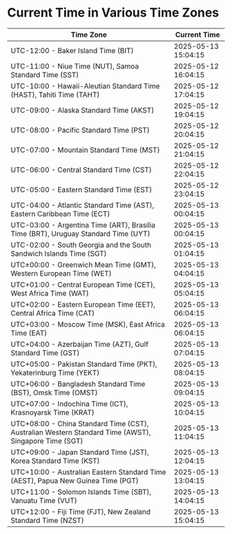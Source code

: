 # Current Time in Various Time Zones

| Time Zone | Current Time |
|-----------|--------------|
| UTC-12:00 - Baker Island Time (BIT) | 2025-05-13 15:04:15 |
| UTC-11:00 - Niue Time (NUT), Samoa Standard Time (SST) | 2025-05-12 16:04:15 |
| UTC-10:00 - Hawaii-Aleutian Standard Time (HAST), Tahiti Time (TAHT) | 2025-05-12 17:04:15 |
| UTC-09:00 - Alaska Standard Time (AKST) | 2025-05-12 19:04:15 |
| UTC-08:00 - Pacific Standard Time (PST) | 2025-05-12 20:04:15 |
| UTC-07:00 - Mountain Standard Time (MST) | 2025-05-12 21:04:15 |
| UTC-06:00 - Central Standard Time (CST) | 2025-05-12 22:04:15 |
| UTC-05:00 - Eastern Standard Time (EST) | 2025-05-12 23:04:15 |
| UTC-04:00 - Atlantic Standard Time (AST), Eastern Caribbean Time (ECT) | 2025-05-13 00:04:15 |
| UTC-03:00 - Argentina Time (ART), Brasília Time (BRT), Uruguay Standard Time (UYT) | 2025-05-13 00:04:15 |
| UTC-02:00 - South Georgia and the South Sandwich Islands Time (SGT) | 2025-05-13 01:04:15 |
| UTC±00:00 - Greenwich Mean Time (GMT), Western European Time (WET) | 2025-05-13 04:04:15 |
| UTC+01:00 - Central European Time (CET), West Africa Time (WAT) | 2025-05-13 05:04:15 |
| UTC+02:00 - Eastern European Time (EET), Central Africa Time (CAT) | 2025-05-13 06:04:15 |
| UTC+03:00 - Moscow Time (MSK), East Africa Time (EAT) | 2025-05-13 06:04:15 |
| UTC+04:00 - Azerbaijan Time (AZT), Gulf Standard Time (GST) | 2025-05-13 07:04:15 |
| UTC+05:00 - Pakistan Standard Time (PKT), Yekaterinburg Time (YEKT) | 2025-05-13 08:04:15 |
| UTC+06:00 - Bangladesh Standard Time (BST), Omsk Time (OMST) | 2025-05-13 09:04:15 |
| UTC+07:00 - Indochina Time (ICT), Krasnoyarsk Time (KRAT) | 2025-05-13 10:04:15 |
| UTC+08:00 - China Standard Time (CST), Australian Western Standard Time (AWST), Singapore Time (SGT) | 2025-05-13 11:04:15 |
| UTC+09:00 - Japan Standard Time (JST), Korea Standard Time (KST) | 2025-05-13 12:04:15 |
| UTC+10:00 - Australian Eastern Standard Time (AEST), Papua New Guinea Time (PGT) | 2025-05-13 13:04:15 |
| UTC+11:00 - Solomon Islands Time (SBT), Vanuatu Time (VUT) | 2025-05-13 14:04:15 |
| UTC+12:00 - Fiji Time (FJT), New Zealand Standard Time (NZST) | 2025-05-13 15:04:15 |
